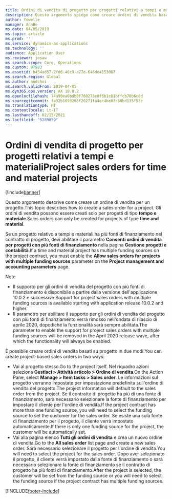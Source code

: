 ```yaml
---
title: Ordini di vendita di progetto per progetti relativi a tempi e materiali
description: Questo argomento spiega come creare ordini di vendita basati su progetto per progetti relativi a tempi e materiali.
author: Yowelle
manager: AnnBe
ms.date: 04/05/2019
ms.topic: article
ms.prod: ''
ms.service: dynamics-ax-applications
ms.technology: ''
audience: Application User
ms.reviewer: josaw
ms.search.scope: Core, Operations
ms.custom: 87983
ms.assetid: b454ad57-2fd6-46c9-a77e-646de4153067
ms.search.region: Global
ms.author: andchoi
ms.search.validFrom: 2019-04-05
ms.dyn365.ops.version: AX 10.0.2
ms.openlocfilehash: 74a90ea0bdb8f760273c0f6b1c61bffcb70b6c8d
ms.sourcegitcommit: fa32b1893286f20271fa4ec4be8fc68bd135f53c
ms.translationtype: HT
ms.contentlocale: it-IT
ms.lasthandoff: 02/15/2021
ms.locfileid: "5289059"
---
```

# <a name="project-sales-orders-for-time-and-material-projects"></a><span data-ttu-id="a0d63-103">Ordini di vendita di progetto per progetti relativi a tempi e materiali</span><span class="sxs-lookup"><span data-stu-id="a0d63-103">Project sales orders for time and material projects</span></span>

[!include[banner](../includes/banner.md)]

<span data-ttu-id="a0d63-104">Questo argomento descrive come creare un ordine di vendita per un progetto.</span><span class="sxs-lookup"><span data-stu-id="a0d63-104">This topic describes how to create a sales order for a project.</span></span> <span data-ttu-id="a0d63-105">Gli ordini di vendita possono essere creati solo per progetti di tipo **tempo e materiale**.</span><span class="sxs-lookup"><span data-stu-id="a0d63-105">Sales orders can only be created for projects of type **time and material**.</span></span>

<span data-ttu-id="a0d63-106">Se un progetto relativo a tempi e materiali ha più fonti di finanziamento nel contratto di progetto, devi abilitare il parametro **Consenti ordini di vendita per progetti con più fonti di finanziamento** nella pagina **Gestione progetti e contabilità**.</span><span class="sxs-lookup"><span data-stu-id="a0d63-106">If a time and material project has multiple funding sources on the project contract, you must enable the **Allow sales orders for projects with multiple funding sources** parameter on the **Project management and accounting parameters** page.</span></span> 

> [!NOTE]
> - <span data-ttu-id="a0d63-107">Il supporto per gli ordini di vendita del progetto con più fonti di finanziamento è disponibile a partire dalla versione dell'applicazione 10.0.2 e successive.</span><span class="sxs-lookup"><span data-stu-id="a0d63-107">Support for project sales orders with multiple funding sources is available starting with application release 10.0.2 and higher.</span></span>
> - <span data-ttu-id="a0d63-108">Il parametro per abilitare il supporto per gli ordini di vendita del progetto con più fonti di finanziamento verrà rimosso nell'ondata di rilascio di aprile 2020, dopodiché la funzionalità sarà sempre abilitata.</span><span class="sxs-lookup"><span data-stu-id="a0d63-108">The parameter to enable the support for project sales orders with multiple funding sources will be removed in the April 2020 release wave, after which the functionality will always be enabled.</span></span>

<span data-ttu-id="a0d63-109">È possibile creare ordini di vendita basati su progetto in due modi:</span><span class="sxs-lookup"><span data-stu-id="a0d63-109">You can create project-based sales orders in two ways:</span></span>

- <span data-ttu-id="a0d63-110">Vai al progetto stesso.</span><span class="sxs-lookup"><span data-stu-id="a0d63-110">Go to the project itself.</span></span> <span data-ttu-id="a0d63-111">Nel riquadro azioni seleziona **Gestisci > Attività articolo > Ordine di vendita**.</span><span class="sxs-lookup"><span data-stu-id="a0d63-111">On the Action Pane, select **Manage > Item tasks > Sales order**.</span></span> <span data-ttu-id="a0d63-112">Le informazioni sul progetto verranno impostate per impostazione predefinita sull'ordine di vendita del progetto.</span><span class="sxs-lookup"><span data-stu-id="a0d63-112">The project information will default to the sales order from the project.</span></span> <span data-ttu-id="a0d63-113">Se il contratto di progetto ha più di una fonte di finanziamento, sarà necessario selezionare la fonte di finanziamento per impostare il cliente per l'ordine di vendita.</span><span class="sxs-lookup"><span data-stu-id="a0d63-113">If the project contract has more than one funding source, you will need to select the funding source to set the customer for the sales order.</span></span> <span data-ttu-id="a0d63-114">Se esiste una sola fonte di finanziamento per il progetto, il cliente verrà impostato automaticamente.</span><span class="sxs-lookup"><span data-stu-id="a0d63-114">If there is only one funding source for the project, the customer will be automatically set.</span></span>
- <span data-ttu-id="a0d63-115">Vai alla pagina elenco **Tutti gli ordini di vendita** e crea un nuovo ordine di vendita.</span><span class="sxs-lookup"><span data-stu-id="a0d63-115">Go to the **All sales order** list page and create a new sales order.</span></span> <span data-ttu-id="a0d63-116">Sarà necessario selezionare il progetto per l'ordine di vendita.</span><span class="sxs-lookup"><span data-stu-id="a0d63-116">You will need to select the project for the sales order.</span></span> <span data-ttu-id="a0d63-117">Dopo aver selezionato il progetto, il cliente verrà impostato dalla fonte di finanziamento o sarà necessario selezionare la fonte di finanziamento se il contratto di progetto ha più fonti di finanziamento.</span><span class="sxs-lookup"><span data-stu-id="a0d63-117">After the project is selected, the customer will be set from the funding source or you will need to select the funding source if the project contract has multiple funding sources.</span></span>



[!INCLUDE[footer-include](../includes/footer-banner.md)]